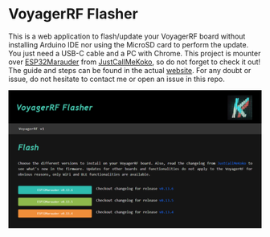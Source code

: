 # VoyagerRF Flasher

This is a web application to flash/update your VoyagerRF board without installing Arduino IDE nor using the MicroSD card to perform the update. You just need a USB-C cable and a PC with Chrome. This project is mounter over [ESP32Marauder](https://github.com/justcallmekoko/ESP32Marauder) from [JustCallMeKoko](https://github.com/justcallmekoko), so do not forget to check it out! The guide and steps can be found in the actual [website](https://kashmir54.github.io/voyagerrf/). For any doubt or issue, do not hesitate to contact me or open an issue in this repo.

<img src="images/1_0_flasher.png">